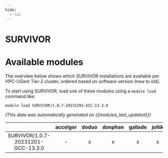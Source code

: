 ```yaml
---
hide:
  - toc
---
```


SURVIVOR
========

# Available modules


The overview below shows which SURVIVOR installations are available per HPC-UGent Tier-2 cluster, ordered based on software version (new to old).

To start using SURVIVOR, load one of these modules using a `module load` command like:

```shell
module load SURVIVOR/1.0.7-20231201-GCC-13.3.0
```

*(This data was automatically generated on {{modules_last_updated}})*

| |accelgor|doduo|donphan|gallade|joltik|litleo|shinx|
| :---: | :---: | :---: | :---: | :---: | :---: | :---: | :---: |
|SURVIVOR/1.0.7-20231201-GCC-13.3.0|-|x|x|x|x|x|x|
